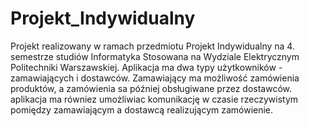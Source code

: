 # Projekt_Indywidualny
Projekt realizowany w ramach przedmiotu Projekt Indywidualny na 4. semestrze studiów Informatyka Stosowana na Wydziale Elektrycznym Politechniki Warszawskiej. Aplikacja ma dwa typy użytkowników - zamawiających i dostawców. Zamawiający ma możliwość zamówienia produktów, a zamówienia sa później obsługiwane przez dostawców. aplikacja ma równiez umożliwiac komunikację w czasie rzeczywistym pomiędzy zamawiającym a dostawcą realizującym zamówienie.

